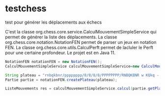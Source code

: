 # testchess
test pour générer les déplacements aux échecs


C'est la classe org.chess.core.service.CalculMouvementSimpleService qui permet de générer la liste des déplacements.
La classe org.chess.core.notation.NotationFEN permet de parser un jeux en notation FEN.
La classe org.chess.core.utils.CalculPerft permet de lacluler le Perft pour une certaine profondeur.
Le projet est en Java 11.

```Java
NotationFEN notationFEN = new NotationFEN();
CalculMouvementSimpleService calculMouvementSimpleService=new CalculMouvementSimpleService();

String plateau = "rnbqkbnr/pppppppp/8/8/8/8/PPPPPPPP/RNBQKBNR w KQkq - 0 1";
Partie partie = notationFEN.createPlateau(plateau);

ListeMouvements res = calculMouvementSimpleService.calcul(partie.getPlateau(), partie.getJoueurCourant());
```
